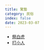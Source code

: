 ```yaml
---
title: 驚蟄
category: 民俗
index: false
date: 2023-03-07
---
```

<adsense></adsense>

- [祭白虎](sacrifice-offering-to-the-white-tiger.md)
- [打小人](petty-person-beating.md)